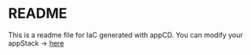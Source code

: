 # README
This is a readme file for IaC generated with appCD.
You can modify your appStack -> [here](http://cloud.appcd.io/appstacks/dcc02ea2-d80a-41b2-8c41-3bac24752c5c)
